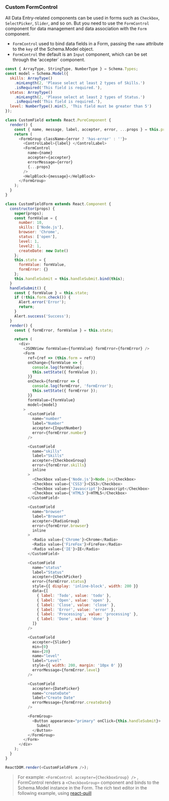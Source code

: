 ### Custom FormControl

All Data Entry-related components can be used in forms such as `Checkbox`, `SelectPicker`, `Slider`, and so on. But you need to use the `FormControl` component for data management and data association with the `Form` component.

- `FormControl` used to bind data fields in a Form, passing the `name` attribute to the `key` of the Schema.Model object.
- `FormControl` the default is an `Input` component, which can be set through the ʻaccepter` component.

<!--start-code-->

```js
const { ArrayType, StringType, NumberType } = Schema.Types;
const model = Schema.Model({
  skills: ArrayType()
    .minLength(2, 'Please select at least 2 types of Skills.')
    .isRequired('This field is required.'),
  status: ArrayType()
    .minLength(2, 'Please select at least 2 types of Status.')
    .isRequired('This field is required.'),
  level: NumberType().min(5, 'This field must be greater than 5')
});

class CustomField extends React.PureComponent {
  render() {
    const { name, message, label, accepter, error, ...props } = this.props;
    return (
      <FormGroup className={error ? 'has-error' : ''}>
        <ControlLabel>{label} </ControlLabel>
        <FormControl
          name={name}
          accepter={accepter}
          errorMessage={error}
          {...props}
        />
        <HelpBlock>{message}</HelpBlock>
      </FormGroup>
    );
  }
}

class CustomFieldForm extends React.Component {
  constructor(props) {
    super(props);
    const formValue = {
      number: 10,
      skills: ['Node.js'],
      browser: 'Chrome',
      status: ['open'],
      level: 1,
      level2: 1,
      createDate: new Date()
    };
    this.state = {
      formValue: formValue,
      formError: {}
    };
    this.handleSubmit = this.handleSubmit.bind(this);
  }
  handleSubmit() {
    const { formValue } = this.state;
    if (!this.form.check()) {
      Alert.error('Error');
      return;
    }
    Alert.success('Success');
  }
  render() {
    const { formError, formValue } = this.state;

    return (
      <div>
        <JSONView formValue={formValue} formError={formError} />
        <Form
          ref={ref => (this.form = ref)}
          onChange={formValue => {
            console.log(formValue);
            this.setState({ formValue });
          }}
          onCheck={formError => {
            console.log(formError, 'formError');
            this.setState({ formError });
          }}
          formValue={formValue}
          model={model}
        >
          <CustomField
            name="number"
            label="Number"
            accepter={InputNumber}
            error={formError.number}
          />

          <CustomField
            name="skills"
            label="Skills"
            accepter={CheckboxGroup}
            error={formError.skills}
            inline
          >
            <Checkbox value={'Node.js'}>Node.js</Checkbox>
            <Checkbox value={'CSS3'}>CSS3</Checkbox>
            <Checkbox value={'Javascript'}>Javascript</Checkbox>
            <Checkbox value={'HTML5'}>HTML5</Checkbox>
          </CustomField>

          <CustomField
            name="browser"
            label="Browser"
            accepter={RadioGroup}
            error={formError.browser}
            inline
          >
            <Radio value={'Chrome'}>Chrome</Radio>
            <Radio value={'FireFox'}>FireFox</Radio>
            <Radio value={'IE'}>IE</Radio>
          </CustomField>

          <CustomField
            name="status"
            label="Status"
            accepter={CheckPicker}
            error={formError.status}
            style={{ display: 'inline-block', width: 200 }}
            data={[
              { label: 'Todo', value: 'todo' },
              { label: 'Open', value: 'open' },
              { label: 'Close', value: 'close' },
              { label: 'Error', value: 'error' },
              { label: 'Processing', value: 'processing' },
              { label: 'Done', value: 'done' }
            ]}
          />

          <CustomField
            accepter={Slider}
            min={0}
            max={20}
            name="level"
            label="Level"
            style={{ width: 200, margin: '10px 0' }}
            errorMessage={formError.level}
          />

          <CustomField
            accepter={DatePicker}
            name="createDate"
            label="Create Date"
            errorMessage={formError.createDate}
          />

          <FormGroup>
            <Button appearance="primary" onClick={this.handleSubmit}>
              Submit
            </Button>
          </FormGroup>
        </Form>
      </div>
    );
  }
}

ReactDOM.render(<CustomFieldForm />);
```

<!--end-code-->

> For example: `<FormControl accepter={CheckboxGroup} />` , FormControl renders a `<CheckboxGroup>` component and binds to the Schema.Model instance in the Form. The rich text editor in the following example, using [react-quill](https://github.com/zenoamaro/react-quill)
